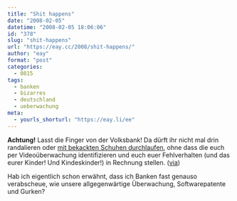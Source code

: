 ```yaml
---
title: "Shit happens"
date: "2008-02-05"
datetime: "2008-02-05 18:06:06"
id: "378"
slug: "shit-happens"
url: "https://eay.cc/2008/shit-happens/"
author: "eay"
format: "post"
categories:
  - 0815
tags:
  - banken
  - bizarres
  - deutschland
  - ueberwachung
meta:
  - yourls_shorturl: "https://eay.li/ee"
---
```


**Achtung!** Lasst die Finger von der Volksbank! Da dürft ihr nicht mal drin randalieren oder [mit bekackten Schuhen durchlaufen](http://www.swr.de/nachrichten/bw/-/id=1622/nid=1622/did=3126416/i5bul6/), ohne dass die euch per Videoüberwachung identifizieren und euch euer Fehlverhalten (und das eurer Kinder! Und Kindeskinder!) in Rechnung stellen. ([via](http://www.nerdcore.de/wp/2008/02/05/kackuberwachung/))

Hab ich eigentlich schon erwähnt, dass ich Banken fast genauso verabscheue, wie unsere allgegenwärtige Überwachung, Softwarepatente und Gurken?
